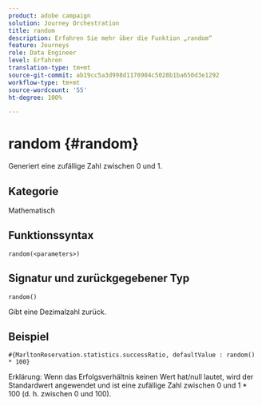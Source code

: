 ```yaml
---
product: adobe campaign
solution: Journey Orchestration
title: random
description: Erfahren Sie mehr über die Funktion „random“
feature: Journeys
role: Data Engineer
level: Erfahren
translation-type: tm+mt
source-git-commit: ab19cc5a3d998d1178984c5028b1ba650d3e1292
workflow-type: tm+mt
source-wordcount: '55'
ht-degree: 100%

---
```



# random {#random}

Generiert eine zufällige Zahl zwischen 0 und 1.

## Kategorie

Mathematisch

## Funktionssyntax

`random(<parameters>)`

## Signatur und zurückgegebener Typ

`random()`

Gibt eine Dezimalzahl zurück.

## Beispiel

`#{MarltonReservation.statistics.successRatio, defaultValue : random() * 100}`

Erklärung: Wenn das Erfolgsverhältnis keinen Wert hat/null lautet, wird der Standardwert angewendet und ist eine zufällige Zahl zwischen 0 und 1 * 100 (d. h. zwischen 0 und 100).
